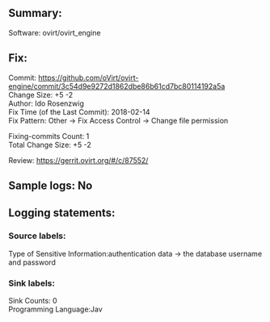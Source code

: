 ## Summary:  
Software: ovirt/ovirt_engine  
## Fix:  
Commit: https://github.com/oVirt/ovirt-engine/commit/3c54d9e9272d1862dbe86b61cd7bc80114192a5a  
Change Size: +5 -2  
Author: Ido Rosenzwig  
Fix Time (of the Last Commit): 2018-02-14  
Fix Pattern: Other -> Fix Access Control -> Change file permission  
  
Fixing-commits Count: 1  
Total Change Size: +5 -2  
  
Review: https://gerrit.ovirt.org/#/c/87552/  
## Sample logs: No  
## Logging statements:  
### Source labels:  
Type of Sensitive Information:authentication data -> the database username and password  
### Sink labels:  
Sink Counts: 0  
Programming Language:Jav  
